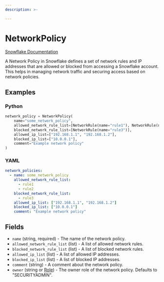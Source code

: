 ```yaml
---
description: >-
  
---
```


# NetworkPolicy

[Snowflake Documentation](https://docs.snowflake.com/en/sql-reference/sql/create-network-policy)

A Network Policy in Snowflake defines a set of network rules and IP addresses
that are allowed or blocked from accessing a Snowflake account. This helps in
managing network traffic and securing access based on network policies.


## Examples

### Python

```python
network_policy = NetworkPolicy(
    name="some_network_policy",
    allowed_network_rule_list=[NetworkRule(name="rule1"), NetworkRule(name="rule2")],
    blocked_network_rule_list=[NetworkRule(name="rule3")],
    allowed_ip_list=["192.168.1.1", "192.168.1.2"],
    blocked_ip_list=["10.0.0.1"],
    comment="Example network policy"
)
```


### YAML

```yaml
network_policies:
  - name: some_network_policy
    allowed_network_rule_list:
      - rule1
      - rule2
    blocked_network_rule_list:
      - rule3
    allowed_ip_list: ["192.168.1.1", "192.168.1.2"]
    blocked_ip_list: ["10.0.0.1"]
    comment: "Example network policy"
```


## Fields

* `name` (string, required) - The name of the network policy.
* `allowed_network_rule_list` (list) - A list of allowed network rules.
* `blocked_network_rule_list` (list) - A list of blocked network rules.
* `allowed_ip_list` (list) - A list of allowed IP addresses.
* `blocked_ip_list` (list) - A list of blocked IP addresses.
* `comment` (string) - A comment about the network policy.
* `owner` (string or [Role](role.md)) - The owner role of the network policy. Defaults to "SECURITYADMIN".


